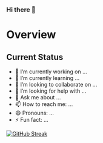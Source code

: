 ### Hi there 👋


# Overview
## Current Status

- 🔭 I’m currently working on ...
- 🌱 I’m currently learning ...
- 👯 I’m looking to collaborate on ...
- 🤔 I’m looking for help with ...
- 💬 Ask me about ...
- 📫 How to reach me: ...
- 😄 Pronouns: ...
- ⚡ Fun fact: ...



[![GitHub Streak](https://github-readme-streak-stats.herokuapp.com?user=faraazhossainimran&theme=prussian&hide_border=true&date_format=M%20j%5B%2C%20Y%5D)](https://git.io/streak-stats)
